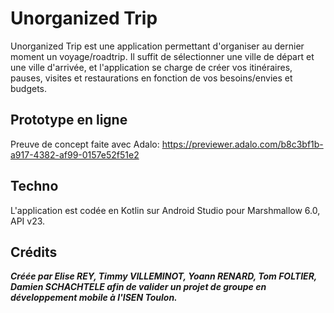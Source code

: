 # Unorganized Trip
Unorganized Trip est une application permettant d'organiser au dernier moment un voyage/roadtrip. Il suffit de sélectionner une ville de départ et une ville d'arrivée, et l'application se charge de créer vos itinéraires, pauses, visites et restaurations en fonction de vos besoins/envies et budgets.

## Prototype en ligne
Preuve de concept faite avec Adalo: https://previewer.adalo.com/b8c3bf1b-a917-4382-af99-0157e52f51e2

## Techno
L'application est codée en Kotlin sur Android Studio pour Marshmallow 6.0, API v23.

## Crédits

***Créée par Elise REY, Timmy VILLEMINOT, Yoann RENARD, Tom FOLTIER, Damien SCHACHTELE afin de valider un projet de groupe en développement mobile à l'ISEN Toulon.***
